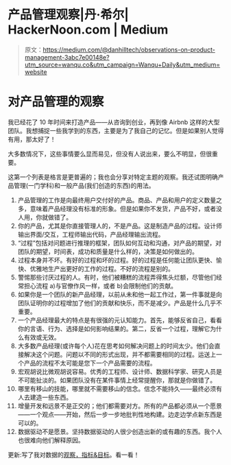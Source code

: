 # 产品管理观察|丹·希尔| HackerNoon.com | Medium

> 原文：<https://medium.com/@danhilltech/observations-on-product-management-3abc7e00148e?utm_source=wanqu.co&utm_campaign=Wanqu+Daily&utm_medium=website>

# 对产品管理的观察

我已经花了 10 年时间来打造产品——从咨询到创业，再到像 Airbnb 这样的大型团队。我想捕捉一些我学到的东西，主要是为了我自己的记忆。但是如果别人觉得有用，那太好了！

大多数情况下，这些事情要么显而易见，但没有人说出来，要么不明显，但很重要。

这第一个列表是格言是更普遍的；我也会分享对特定主题的观察。我还试图明确产品管理(一门学科)和一般产品(我们创造的东西)的用法。

1.  产品管理的工作是向最终用户交付好的产品。商品、产品和用户的定义数量之多，意味着产品经理没有标准的形象。但是如果你不发货，产品不好，或者没人用，你就做错了。
2.  你的产品，尤其是你直接管理人的，不是产品。这是制造产品的过程。设计师输出界面/交互，工程师输出代码，产品经理输出流程。
3.  “过程”包括对问题进行推理的框架，团队如何互动和沟通，对产品的期望，对团队的期望，时间表，成功和质量是什么样的，决策是如何做出的。
4.  过程本身并不坏。有好的过程和坏的过程。好的过程是任何能让团队更快、愉快、优雅地生产出更好的工作的过程。不好的流程是别的。
5.  警惕那些讨厌过程的人。有时，他们被糟糕的流程弄得焦头烂额，尽管他们经常担心流程 a)与官僚作风一样，或者 b)会限制他们的贡献。
6.  如果你是一个团队的新产品经理，以前从未和他一起工作过，第一件事就是向团队证明你的过程增加了他们的贡献和快乐，而不是减少。产品是什么几乎不重要。
7.  一个产品经理最大的特点是有很强的元认知能力。首先，能够反省自己，看看你的言语、行为、选择是如何影响结果的。第二，反省一个过程，理解它为什么有效或无效。
8.  大多数产品经理(或许每个人)花在思考如何解决问题上的时间太少。他们会直接解决这个问题。问题以不同的形式出现，并不都需要相同的过程。运送上一个产品的流程不太可能是您下一个产品需要的流程。
9.  宏观胡说比微观胡说容易。优秀的工程师、设计师、数据科学家、研究人员是不可能扯淡的。如果团队没有在某件事情上经常提醒你，那就是你做错了。
10.  哪里有移山的技能，哪里就不需要移山的信念。信念不能持久——最终必须有人去建造一些东西。
11.  增量开发和远景不是正交的；他们都需要对方。所有的产品都必须从一个愿景——一个观点——开始，然后一步一步地批判性地构建。边走边学点新东西是可以的。
12.  数据驱动不是愿景。坚持数据驱动的人很少创造出新的或有趣的东西。我个人也很难向他们解释原因。

更新:写了我对数据的[观察，指标&目标](/@danhilltech/observations-on-data-metrics-goals-204a02654850)。看一看！
